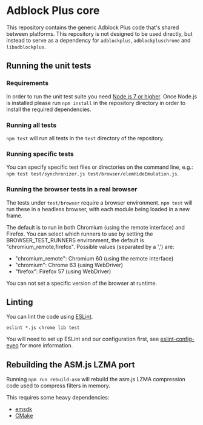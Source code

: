 Adblock Plus core
=================

This repository contains the generic Adblock Plus code that's shared between
platforms. This repository is not designed to be used directly, but instead to
serve as a dependency for `adblockplus`, `adblockpluschrome` and
`libadblockplus`.

Running the unit tests
----------------------

### Requirements

In order to run the unit test suite you need
[Node.js 7 or higher](https://nodejs.org/). Once Node.js is installed please run
`npm install` in the repository directory in order to install the required
dependencies.

### Running all tests

`npm test` will run all tests in the `test` directory of the repository.

### Running specific tests

You can specify specific test files or directories on the command line, e.g.:
`npm test test/synchronizer.js test/browser/elemHideEmulation.js`.

### Running the browser tests in a real browser

The tests under `test/browser` require a browser environment. `npm test` will
run these in a headless browser, with each module being loaded in a new frame.

The default is to run in both Chromium (using the remote interface)
and Firefox. You can select which runners to use by setting the
BROWSER_TEST_RUNNERS environment, the default is
"chromium_remote,firefox". Possible values (separated by a ',') are:

- "chromium_remote": Chromium 60 (using the remote interface)
- "chromium": Chrome 63 (using WebDriver)
- "firefox": Firefox 57 (using WebDriver)

You can not set a specific version of the browser at runtime.

Linting
-------

You can lint the code using [ESLint](http://eslint.org).

    eslint *.js chrome lib test

You will need to set up ESLint and our configuration first, see
[eslint-config-eyeo](https://hg.adblockplus.org/codingtools/file/tip/eslint-config-eyeo)
for more information.

Rebuilding the ASM.js LZMA port
-------------------------------

Running `npm run rebuild-asm` will rebuild the asm.js LZMA compression 
code used to compress filters in memory. 

This requires some heavy dependencies:

- [emsdk](https://github.com/juj/emsdk)
- [CMake](https://cmake.org/)
